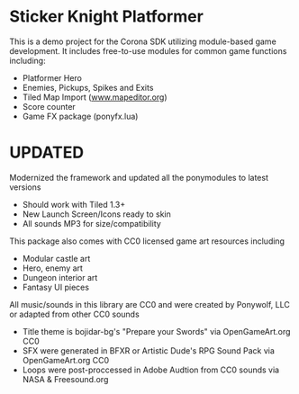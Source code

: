 # Sticker Knight Platformer

This is a demo project for the Corona SDK utilizing module-based game development. It includes free-to-use modules for common game functions including:

* Platformer Hero
* Enemies, Pickups, Spikes and Exits
* Tiled Map Import (www.mapeditor.org)
* Score counter
* Game FX package (ponyfx.lua)

# UPDATED

Modernized the framework and updated all the ponymodules to latest versions

* Should work with Tiled 1.3+
* New Launch Screen/Icons ready to skin
* All sounds MP3 for size/compatibility

This package also comes with CC0 licensed game art resources including

* Modular castle art
* Hero, enemy art
* Dungeon interior art
* Fantasy UI pieces

All music/sounds in this library are CC0 and were created by Ponywolf, LLC or adapted from other CC0 sounds

* Title theme is bojidar-bg's "Prepare your Swords" via OpenGameArt.org CC0
* SFX were generated in BFXR or Artistic Dude's RPG Sound Pack via OpenGameArt.org CC0
* Loops were post-proccessed in Adobe Audtion from CC0 sounds via NASA & Freesound.org
